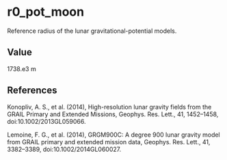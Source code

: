 # r0_pot_moon

Reference radius of the lunar gravitational-potential models.

## Value

1738.e3 m 

## References

Konopliv, A. S., et al. (2014), High-resolution lunar gravity fields from the GRAIL Primary and Extended Missions, Geophys. Res. Lett., 41, 1452–1458, doi:10.1002/2013GL059066.

Lemoine, F. G., et al. (2014), GRGM900C: A degree 900 lunar gravity model from GRAIL primary and extended mission data, Geophys. Res. Lett., 41, 3382–3389, doi:10.1002/2014GL060027.